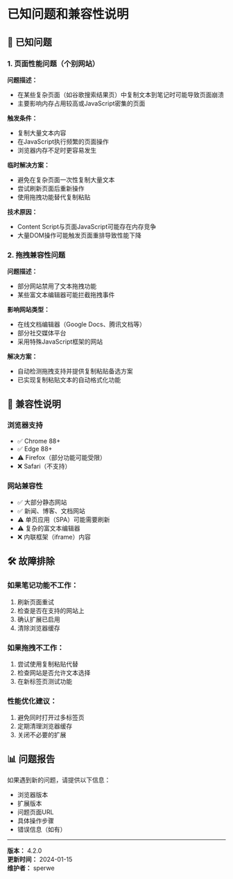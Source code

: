 # 已知问题和兼容性说明

## 🐛 已知问题

### 1. 页面性能问题（个别网站）

**问题描述：**
- 在某些复杂页面（如谷歌搜索结果页）中复制文本到笔记时可能导致页面崩溃
- 主要影响内存占用较高或JavaScript密集的页面

**触发条件：**
- 复制大量文本内容
- 在JavaScript执行频繁的页面操作
- 浏览器内存不足时更容易发生

**临时解决方案：**
- 避免在复杂页面一次性复制大量文本
- 尝试刷新页面后重新操作
- 使用拖拽功能替代复制粘贴

**技术原因：**
- Content Script与页面JavaScript可能存在内存竞争
- 大量DOM操作可能触发页面重排导致性能下降

### 2. 拖拽兼容性问题

**问题描述：**
- 部分网站禁用了文本拖拽功能
- 某些富文本编辑器可能拦截拖拽事件

**影响网站类型：**
- 在线文档编辑器（Google Docs、腾讯文档等）
- 部分社交媒体平台
- 采用特殊JavaScript框架的网站

**解决方案：**
- 自动检测拖拽支持并提供复制粘贴备选方案
- 已实现复制粘贴文本的自动格式化功能

## 🔧 兼容性说明

### 浏览器支持
- ✅ Chrome 88+
- ✅ Edge 88+
- ⚠️ Firefox（部分功能可能受限）
- ❌ Safari（不支持）

### 网站兼容性
- ✅ 大部分静态网站
- ✅ 新闻、博客、文档网站
- ⚠️ 单页应用（SPA）可能需要刷新
- ⚠️ 复杂的富文本编辑器
- ❌ 内联框架（iframe）内容

## 🛠️ 故障排除

### 如果笔记功能不工作：
1. 刷新页面重试
2. 检查是否在支持的网站上
3. 确认扩展已启用
4. 清除浏览器缓存

### 如果拖拽不工作：
1. 尝试使用复制粘贴代替
2. 检查网站是否允许文本选择
3. 在新标签页测试功能

### 性能优化建议：
1. 避免同时打开过多标签页
2. 定期清理浏览器缓存
3. 关闭不必要的扩展

## 📊 问题报告

如果遇到新的问题，请提供以下信息：
- 浏览器版本
- 扩展版本
- 问题页面URL
- 具体操作步骤
- 错误信息（如有）

---

**版本：** 4.2.0  
**更新时间：** 2024-01-15  
**维护者：** sperwe